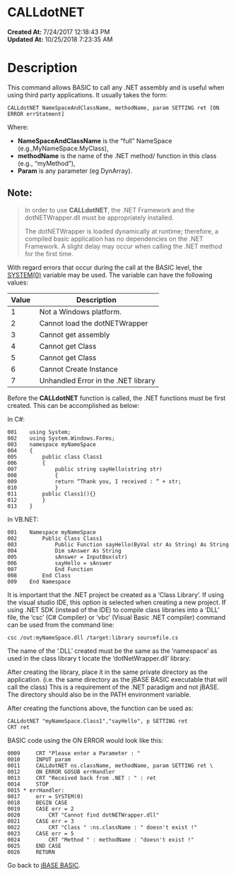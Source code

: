 # CALLdotNET

**Created At:** 7/24/2017 12:18:43 PM  
**Updated At:** 10/25/2018 7:23:35 AM  


# Description

This command allows BASIC to call any .NET assembly and is useful when using third party applications. It usually takes the form:

```
CALLdotNET NameSpaceAndClassName, methodName, param SETTING ret [ON ERROR errStatment]
```

Where:

- **NameSpaceAndClassName** is the “full” NameSpace (e.g.,MyNameSpace.MyClass),
- **methodName** is the name of the .NET method/ function in this class (e.g., “myMethod”),
- **Param** is any parameter (eg DynArray).


## Note:


> In order to use **CALLdotNET**, the .NET Framework and the dotNETWrapper.dll must be appropriately installed.
> 
> The dotNETWrapper is loaded dynamically at runtime; therefore, a compiled basic application has no dependencies on the .NET Framework. A slight delay may occur when calling the .NET method for the first time.


With regard errors that occur during the call at the BASIC level, the [SYSTEM(0)](282982-system-functions) variable may be used. The variable can have the following values:


| Value  | Description  |
| --- | --- |
| 1<br> | Not a Windows platform.<br> |
| 2<br> | Cannot load the dotNETWrapper<br> |
| 3<br> | Cannot get assembly<br> |
| 4<br> | Cannot get Class<br> |
| 5<br> | Cannot get Class<br> |
| 6<br> | Cannot Create Instance<br> |
| 7<br> | Unhandled Error in the .NET library<br> |




Before the **CALLdotNET** function is called, the .NET functions must be first created. This can be accomplished as below:

In C#:

```
001    using System;
002    using System.Windows.Forms;
003    namespace myNameSpace
004    {
005        public class Class1
006        {
007            public string sayHello(string str)
008            {
009            return “Thank you, I received : “ + str;
010            }
011        public Class1(){}
012        }
013    }
```

In VB.NET:

```
001    Namespace myNameSpace
002        Public Class Class1
003            Public Function sayHello(ByVal str As String) As String
004            Dim sAnswer As String
005            sAnswer = InputBox(str)
006            sayHello = sAnswer
007            End Function
008        End Class
009    End Namespace
```

It is important that the .NET project be created as a ‘Class Library’. If using the visual studio IDE, this option is selected when creating a new project. If using .NET SDK (instead of the IDE) to compile class libraries into a ‘DLL’ file, the ‘csc’ (C# Compiler) or ‘vbc’ (Visual Basic .NET compiler) command can be used from the command line:

```
csc /out:myNameSpace.dll /target:library sourcefile.cs
```

The name of the ‘.DLL’ created must be the same as the ‘namespace’ as used in the class library t locate the ‘dotNetWrapper.dll’ library:

After creating the library, place it in the same private directory as the application. (i.e. the same directory as the jBASE BASIC executable that will call the class) This is a requirement of the .NET paradigm and not jBASE. The directory should also be in the PATH environment variable.

After creating the functions above, the function can be used as:

```
CALLdotNET "myNameSpace.Class1","sayHello", p SETTING ret
CRT ret
```



BASIC code using the ON ERROR would look like this:

```
0009     CRT "Please enter a Parameter : "
0010     INPUT param
0011     CALLdotNET ns.className, methodName, param SETTING ret \
0012     ON ERROR GOSUB errHandler
0013     CRT "Received back from .NET : " : ret
0014     STOP
0015 * errHandler:
0017     err = SYSTEM(0)
0018     BEGIN CASE
0019     CASE err = 2
0020         CRT "Cannot find dotNETWrapper.dll"
0021     CASE err = 3
0022         CRT "Class " :ns.className : " doesn't exist !"
0023     CASE err = 5
0024         CRT "Method " : methodName : "doesn't exist !"
0025     END CASE
0026     RETURN
```



Go back to [jBASE BASIC](263498-jbase-basic).

